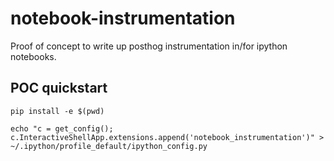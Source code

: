 # notebook-instrumentation

Proof of concept to write up posthog instrumentation in/for ipython notebooks.

## POC quickstart

```shell
pip install -e $(pwd)
```

```shell
echo "c = get_config(); c.InteractiveShellApp.extensions.append('notebook_instrumentation')" > ~/.ipython/profile_default/ipython_config.py
```

